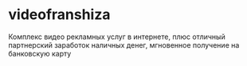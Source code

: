 # videofranshiza
Комплекс видео рекламных услуг в интернете, плюс отличный партнерский заработок наличных денег, 
мгновенное получение на банковскую карту
